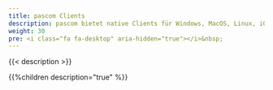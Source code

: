 ```yaml
---
title: pascom Clients
description: pascom bietet native Clients für Windows, MacOS, Linux, iOS und Android
weight: 30
pre: <i class="fa fa-desktop" aria-hidden="true"></i>&nbsp;
---
```



{{< description >}}
 
{{%children description="true" %}}

